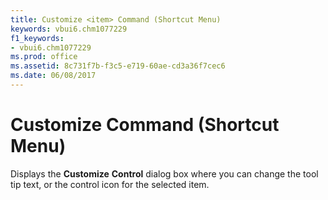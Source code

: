 ```yaml
---
title: Customize <item> Command (Shortcut Menu)
keywords: vbui6.chm1077229
f1_keywords:
- vbui6.chm1077229
ms.prod: office
ms.assetid: 8c731f7b-f3c5-e719-60ae-cd3a36f7cec6
ms.date: 06/08/2017
---
```



# Customize <item> Command (Shortcut Menu)

Displays the **Customize** **Control** dialog box where you can change the tool tip text, or the control icon for the selected item.


